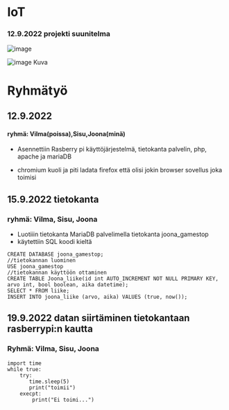 # IoT
### 12.9.2022 projekti suunitelma
![image](https://user-images.githubusercontent.com/113332670/189598594-9897606b-a162-49f6-874a-9b8158e528d8.png)


![image](https://user-images.githubusercontent.com/113332670/189598675-5c21c430-396f-4bc1-8901-82f37b86ec59.png)
Kuva
# Ryhmätyö 
## 12.9.2022
#### ryhmä: Vilma(poissa),Sisu,Joona(minä)
- Asennettiin Rasberry pi käyttöjärjestelmä, tietokanta palvelin, php, apache ja mariaDB

- chromium kuoli ja piti ladata firefox että olisi jokin browser sovellus joka toimisi


## 15.9.2022 tietokanta 
### ryhmä: Vilma, Sisu, Joona
 - Luotiiin tietokanta MariaDB palvelimella tietokanta joona_gamestop
 - käytettiin SQL koodi kieltä
 ```
 CREATE DATABASE joona_gamestop;
//tietokannan luominen
 USE joona_gamestop
 //tietokannan käyttöön ottaminen
CREATE TABLE Joona_liike(id int AUTO_INCREMENT NOT NULL PRIMARY KEY, arvo int, bool boolean, aika datetime);
SELECT * FROM liike;
INSERT INTO joona_liike (arvo, aika) VALUES (true, now());
```

## 19.9.2022 datan siirtäminen tietokantaan rasberrypi:n kautta
### Ryhmä: Vilma, Sisu, Joona
```
import time
while true:
    try:
       time.sleep(5)
       print("toimii")
    execpt:
        print("Ei toimi...")
```
